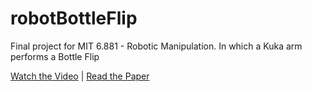 # robotBottleFlip
Final project for MIT 6.881 - Robotic Manipulation. In which a Kuka arm performs a Bottle Flip

[Watch the Video](https://youtu.be/oETec-RS6P4) | [Read the Paper](https://github.com/IzzyBrand/robotBottleFlip/blob/main/Robot_Bottle_Flip.pdf)

